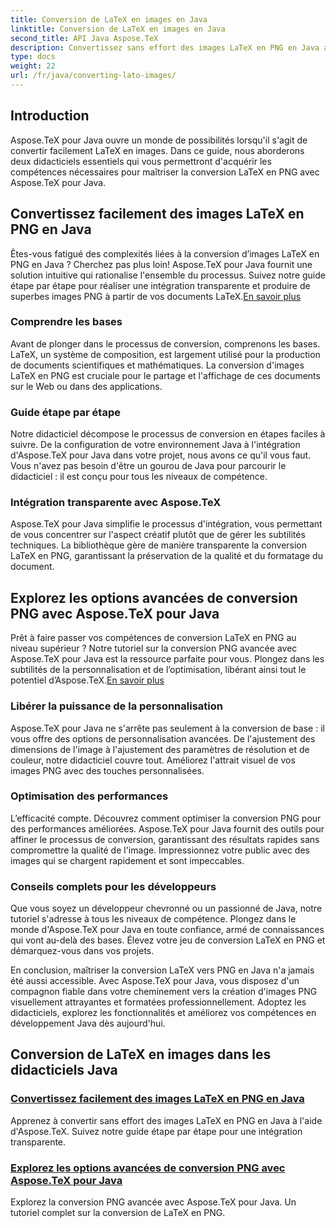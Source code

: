 ```yaml
---
title: Conversion de LaTeX en images en Java
linktitle: Conversion de LaTeX en images en Java
second_title: API Java Aspose.TeX
description: Convertissez sans effort des images LaTeX en PNG en Java avec Aspose.TeX. Explorez les options avancées dans nos didacticiels complets pour une intégration transparente.
type: docs
weight: 22
url: /fr/java/converting-lato-images/
---
```


## Introduction

Aspose.TeX pour Java ouvre un monde de possibilités lorsqu'il s'agit de convertir facilement LaTeX en images. Dans ce guide, nous aborderons deux didacticiels essentiels qui vous permettront d'acquérir les compétences nécessaires pour maîtriser la conversion LaTeX en PNG avec Aspose.TeX pour Java.

## Convertissez facilement des images LaTeX en PNG en Java

Êtes-vous fatigué des complexités liées à la conversion d’images LaTeX en PNG en Java ? Cherchez pas plus loin! Aspose.TeX pour Java fournit une solution intuitive qui rationalise l'ensemble du processus. Suivez notre guide étape par étape pour réaliser une intégration transparente et produire de superbes images PNG à partir de vos documents LaTeX.[En savoir plus](./png-conversion/)

### Comprendre les bases

Avant de plonger dans le processus de conversion, comprenons les bases. LaTeX, un système de composition, est largement utilisé pour la production de documents scientifiques et mathématiques. La conversion d'images LaTeX en PNG est cruciale pour le partage et l'affichage de ces documents sur le Web ou dans des applications.

### Guide étape par étape

Notre didacticiel décompose le processus de conversion en étapes faciles à suivre. De la configuration de votre environnement Java à l'intégration d'Aspose.TeX pour Java dans votre projet, nous avons ce qu'il vous faut. Vous n'avez pas besoin d'être un gourou de Java pour parcourir le didacticiel : il est conçu pour tous les niveaux de compétence.

### Intégration transparente avec Aspose.TeX

Aspose.TeX pour Java simplifie le processus d'intégration, vous permettant de vous concentrer sur l'aspect créatif plutôt que de gérer les subtilités techniques. La bibliothèque gère de manière transparente la conversion LaTeX en PNG, garantissant la préservation de la qualité et du formatage du document.

## Explorez les options avancées de conversion PNG avec Aspose.TeX pour Java

 Prêt à faire passer vos compétences de conversion LaTeX en PNG au niveau supérieur ? Notre tutoriel sur la conversion PNG avancée avec Aspose.TeX pour Java est la ressource parfaite pour vous. Plongez dans les subtilités de la personnalisation et de l’optimisation, libérant ainsi tout le potentiel d’Aspose.TeX.[En savoir plus](./advanced-png-conversion/)

### Libérer la puissance de la personnalisation

Aspose.TeX pour Java ne s'arrête pas seulement à la conversion de base : il vous offre des options de personnalisation avancées. De l'ajustement des dimensions de l'image à l'ajustement des paramètres de résolution et de couleur, notre didacticiel couvre tout. Améliorez l'attrait visuel de vos images PNG avec des touches personnalisées.

### Optimisation des performances

L’efficacité compte. Découvrez comment optimiser la conversion PNG pour des performances améliorées. Aspose.TeX pour Java fournit des outils pour affiner le processus de conversion, garantissant des résultats rapides sans compromettre la qualité de l'image. Impressionnez votre public avec des images qui se chargent rapidement et sont impeccables.

### Conseils complets pour les développeurs

Que vous soyez un développeur chevronné ou un passionné de Java, notre tutoriel s'adresse à tous les niveaux de compétence. Plongez dans le monde d'Aspose.TeX pour Java en toute confiance, armé de connaissances qui vont au-delà des bases. Élevez votre jeu de conversion LaTeX en PNG et démarquez-vous dans vos projets.

En conclusion, maîtriser la conversion LaTeX vers PNG en Java n'a jamais été aussi accessible. Avec Aspose.TeX pour Java, vous disposez d'un compagnon fiable dans votre cheminement vers la création d'images PNG visuellement attrayantes et formatées professionnellement. Adoptez les didacticiels, explorez les fonctionnalités et améliorez vos compétences en développement Java dès aujourd'hui.
## Conversion de LaTeX en images dans les didacticiels Java
### [Convertissez facilement des images LaTeX en PNG en Java](./png-conversion/)
Apprenez à convertir sans effort des images LaTeX en PNG en Java à l'aide d'Aspose.TeX. Suivez notre guide étape par étape pour une intégration transparente.
### [Explorez les options avancées de conversion PNG avec Aspose.TeX pour Java](./advanced-png-conversion/)
Explorez la conversion PNG avancée avec Aspose.TeX pour Java. Un tutoriel complet sur la conversion de LaTeX en PNG.